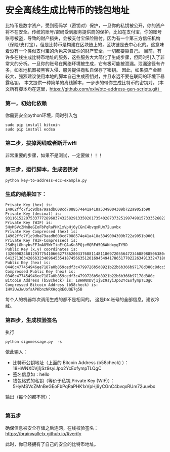 # 安全离线生成比特币的钱包地址

比特币是数字资产，受到密码学（密钥对）保护，一旦你的私钥被公开，你的资产将不在安全。传统的账号/密码受到服务提供商的保护，比如在支付宝，你的账号账号被盗，导致的财产损失，会被支付宝保险赔付。因为有一个第三方信任机构（保险/支付宝）。但是比特币是构建在区块链上的，区块链是去中心化的。这意味着没有一个类似支付宝的角色来保证你的财产安全，一切都要靠自己。
目前，有许多在线生成比特币地址的服务，这些服务大大简化了生成步骤，但同时引入了非常大的分析。一旦你的账号在网络环境被生成，它有极可能被泄漏。泄漏途径有许多，如本地机器被黑客入侵、服务提供商私自保存了密钥。 因此，如果资产金额较大，强烈建议使用本地的脚本自己生成密钥对，并且永远不要在联网的环境下暴露私钥。
本文提供一种简单的离线脚本，一步步的带你生成比特币的密钥对。（本文所有脚本均在这里，https://github.com/xxlv/btc-address-gen-scripts.git）

### 第一，初始化依赖
你需要安全python环境，同时引入包
```
sudo pip install bitcoin
sudo pip install ecdsa
```
### 第二步，拔掉网线或者断开wifi
非常重要的步骤，如果不是测试，一定要做！！！
### 第三步，运行脚本，生成密钥对
```
python key-to-address-ecc-example.py
```
### 生成的结果如下：
```
Private Key (hex) is:  14962ffc7f1c9dba79aadb608cd7088574e41a418a5349004309b722a9051b90
Private Key (decimal) is:  9311615220753377728968374325829133502017354028737325199749815733352682298256
Private Key (WIF) is:  5HyMSVcZMnBeGEoFbPqRaPHK1xVpHj6yCGnC4bvqxRUm72uuvbx
Private Key Compressed (hex) is:  14962ffc7f1c9dba79aadb608cd7088574e41a418a5349004309b722a9051b9001
Private Key (WIF-Compressed) is:  2SdMjLGhnybsEFJmA85WrTioEtQAaKc8PQjeMQRFd5Q6AKdxygTY5D
Public Key (x,y) coordinates is: (32009024601293775410666277862003376881148118697205564723468898850638045984780, 64137136342866323469645354187456635120169454941786517702226349133247186720277)
Public Key (hex) is: 0446c477454946ee7187a0b859cedf3c4799726b5d8921b22b6b366b97178d380c8dcc552e1ab8546673dcbfa05f3aa97e33df950f2020805b11e4d8489fdfd615
Compressed Public Key (hex) is: 0346c477454946ee7187a0b859cedf3c4799726b5d8921b22b6b366b97178d380c
Bitcoin Address (b58check) is: 18HWNXDVj1jSz9syiJpo2YcEofympTLQgC
Compressed Bitcoin Address (b58check) is: 1HViUwJwUofaAPKbnzNRXHqqRE6UQE7g5B
```
每个人的机器每次调用生成的都不是相同的。 这是btc账号的全部信息，建议冷藏。
### 第四步，生成校验签名
执行
```
python signmessage.py  -s
```
依此输入：
- 比特币公钥地址（上面的 Bitcoin Address (b58check) ）：18HWNXDVj1jSz9syiJpo2YcEofympTLQgC
- 签名信息如：hello
- 钱包格式的私钥（等价于私钥,Private Key (WIF)）：5HyMSVcZMnBeGEoFbPqRaPHK1xVpHj6yCGnC4bvqxRUm72uuvbx

输出（每个的都不同）：
```HB/9ZeoXB5zmaZq5OkC+btPcWcBly74dnJfrUmKB+EKhs+5q3stDATXXkAT2CpyovXUC6pIvD4ibfW90842f9Zw=
```

### 第五步

确保信息被安全存储之后连网，在线校验签名：https://brainwalletx.github.io/#verify

此时，你已经拥有了自己的安全的比特币地址。
